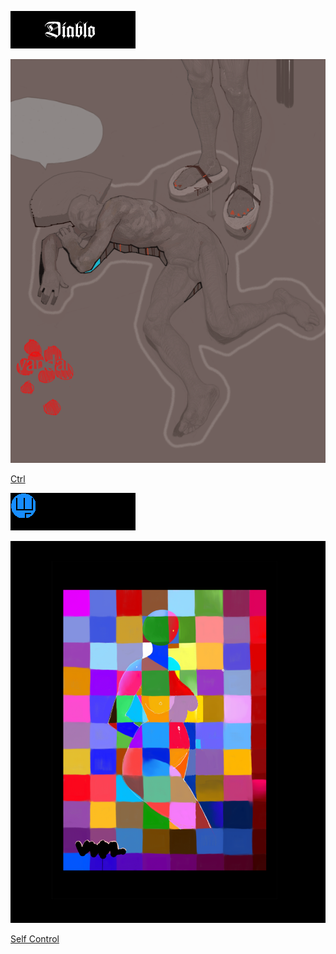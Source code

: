 ![](Diablo.gif)

![](pix/sketch-103.png)

[Ctrl](https://ioinformatics.org/files/ioi1993problem2.pdf)

![](wof4.gif)

![](pix/profil.png)

[Self Control](https://youtu.be/RP0_8J7uxhs)
